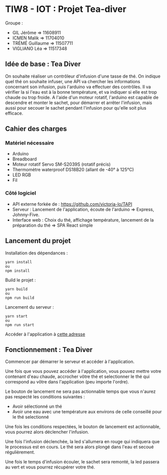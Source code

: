 # TIW8 - IOT : Projet Tea-diver

Groupe :
- GIL Jérôme => 11608911
- ICMEN Malik => 11704010
- TRÉMÉ Guillaume => 11507711
- VIGLIANO Léa => 11517348

## Idée de base : Tea Diver

On souhaite réaliser un contrôleur d'infusion d'une tasse de thé. On indique quel thé on souhaite infuser, une API va 
chercher les informations concernant son infusion, puis l'arduino va effectuer des contrôles. Il va vérifier la
si l'eau est à la bonne température, et va indiquer si elle est trop chaude ou trop froide.
A l'aide d'un moteur rotatif, l'arduino est capable de descendre et monter le sachet, pour démarrer et arrêter
l'infusion, mais aussi pour secouer le sachet pendant l'infusion pour qu'elle soit plus efficace.

## Cahier des charges

### Matériel nécessaire

- Arduino
- Breadboard
- Moteur rotatif Servo SM-S2039S (rotatif précis)
- Thermomètre waterproof DS18B20 (allant de -40° à 125°C)
- LED RGB
- Fil

### Côté logiciel

- API externe forkée de : https://github.com/victoria-lo/TAPI
- Serveur : Lancement de l'application, écoute de l'arduino => Express, Johnny-Five. 
- Interface web : Choix du thé, affichage température, lancement de la préparation du thé => SPA React simple

## Lancement du projet

Installation des dépendances :
```
yarn install
ou
npm install
```

Build le projet :
```
yarn build
ou
npm run build
```

Lancement du serveur :
```
yarn start
ou
npm run start
```
Accéder à l'application à [cette adresse](http://localhost:3000/)

## Fonctionnement : Tea Diver

Commencer par démarrer le serveur et accéder à l'application.

Une fois que vous pouvez accéder à l'application, vous pouvez mettre votre contenant d'eau chaude, accrocher vôtre thé 
et selectionner le thé qui correspond au vôtre dans l'application (peu importe l'ordre).

Le bouton de lancement ne sera pas actionnable temps que vous n'aurez pas respecté les conditions suivantes :
- Avoir sélectionné un thé
- Avoir une eau avec une température aux environs de celle conseillé pour le thé selectionné

Une fois les conditions respectées, le bouton de lancement est actionnable, vous pourrez alors déclencher l'infusion.

Une fois l'infusion déclenchée, la led s'allumera en rouge qui indiquera que le processus est en cours.
Le thé sera alors plongé dans l'eau et secoué régulièrement.

Une fois le temps d'infusion écouler, le sachet sera remonté, la led passera au vert et vous pourrez récupérer
votre thé.